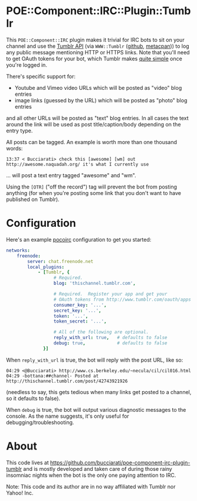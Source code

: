 POE::Component::IRC::Plugin::Tumblr
===================================

This `POE::Component::IRC` plugin makes it trivial for IRC bots to sit on your channel and use the [Tumblr API](http://www.tumblr.com/docs/en/api/v2) (via `WWW::Tumblr` ([github](https://github.com/damog/www-tumblr), [metacpan](https://metacpan.org/pod/WWW::Tumblr))) to log any public message mentioning HTTP or HTTPS links.  Note that you'll need to get OAuth tokens for your bot, which Tumblr makes [quite simple](http://www.tumblr.com/oauth/apps) once you're logged in.

There's specific support for:
 - Youtube and Vimeo video URLs which will be posted as "video" blog entries
 - image links (guessed by the URL) which will be posted as "photo" blog entries

and all other URLs will be posted as "text" blog entries.  In all cases the text around the link will be used as post title/caption/body depending on the entry type.

All posts can be tagged.  An example is worth more than one thousand words:

    13:37 < Bucciarati> check this [awesome] [wm] out http://awesome.naquadah.org/ it's what I currently use

... will post a text entry tagged "awesome" and "wm".

Using the `[OTR]` ("off the record") tag will prevent the bot from posting anything (for when you're posting some link that you don't want to have published on Tumblr).

Configuration
=============

Here's an example [pocoirc](https://metacpan.org/pod/App::Pocoirc) configuration to get you started:

```YAML
networks:
    freenode:
        server: chat.freenode.net
        local_plugins:
            - [Tumblr, {
                  # Required.
                  blog: 'thischannel.tumblr.com',

                  # Required.  Register your app and get your
                  # OAuth tokens from http://www.tumblr.com/oauth/apps
                  consumer_key: '...',
                  secret_key: '...',
                  token: '...',
                  token_secret: '...',

                  # All of the following are optional.
                  reply_with_url: true,   # defaults to false
                  debug: true,            # defaults to false
              }]
```

When `reply_with_url` is true, the bot will reply with the post URL, like so:

    04:29 <@Bucciarati> http://www.cs.berkeley.edu/~necula/cil/cil016.html
    04:29 -bottana:##channel- Posted at http://thischannel.tumblr.com/post/42743921926

(needless to say, this gets tedious when many links get posted to a channel, so it defaults to false).

When `debug` is true, the bot will output various diagnostic messages to the console.  As the name suggests, it's only useful for debugging/troubleshooting.

About
=====

This code lives at https://github.com/bucciarati/poe-component-irc-plugin-tumblr and is mostly developed and taken care of during those rainy insomniac nights when the bot is the only one paying attention to IRC.

Note: This code and its author are in no way affiliated with Tumblr nor Yahoo! Inc.

